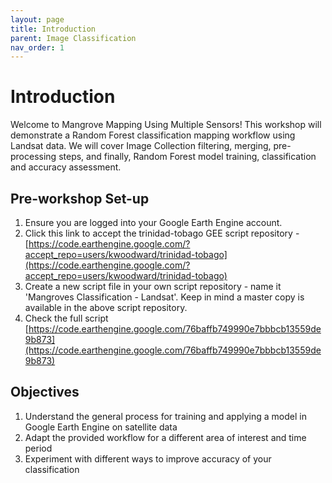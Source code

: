 ```yaml
---
layout: page
title: Introduction
parent: Image Classification
nav_order: 1
---
```


# Introduction

Welcome to Mangrove Mapping Using Multiple Sensors! This workshop will demonstrate a Random Forest classification mapping workflow using Landsat data. We will cover Image Collection filtering, merging, pre-processing steps, and finally, Random Forest model training, classification and accuracy assessment.

## Pre-workshop Set-up
1. Ensure you are logged into your Google Earth Engine account.
2. Click this link to accept the trinidad-tobago GEE script repository - [https://code.earthengine.google.com/?accept_repo=users/kwoodward/trinidad-tobago](https://code.earthengine.google.com/?accept_repo=users/kwoodward/trinidad-tobago)
3. Create a new script file in your own script repository - name it 'Mangroves Classification - Landsat'. Keep in mind a master copy is available in the above script repository.
4. Check the full script [https://code.earthengine.google.com/76baffb749990e7bbbcb13559de9b873](https://code.earthengine.google.com/76baffb749990e7bbbcb13559de9b873)

## Objectives
1. Understand the general process for training and applying a model in Google Earth Engine on satellite data
2. Adapt the provided workflow for a different area of interest and time period
3. Experiment with different ways to improve accuracy of your classification
